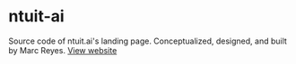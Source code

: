 # ntuit-ai
Source code of ntuit.ai's landing page. Conceptualized, designed, and built by Marc Reyes. [View website](https://ntuit.ai)
